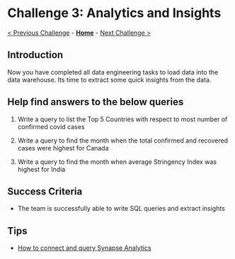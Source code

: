 # Challenge 3: Analytics and Insights

[< Previous Challenge](./01-Background.md) - **[Home](../README.md)** - [Next Challenge >](./03-CloudIngest.md)

## Introduction

Now you have completed all data engineering tasks to load data into the data warehouse. Its time to extract some quick insights from the data.

## Help find answers to the below queries

  1. Write a query to list the Top 5 Countries with respect to most number of confirmed covid cases 

  2. Write a query to find the month when the total confirmed and recovered cases were highest for Canada 

  3. Write a query to find the month when average Stringency Index was highest for India


## Success Criteria

- The team is successfully able to write SQL queries and extract insights

## Tips

- [How to connect and query Synapse Analytics](https://learn.microsoft.com/en-us/sql/azure-data-studio/quickstart-sql-dw?view=sql-server-ver16)
